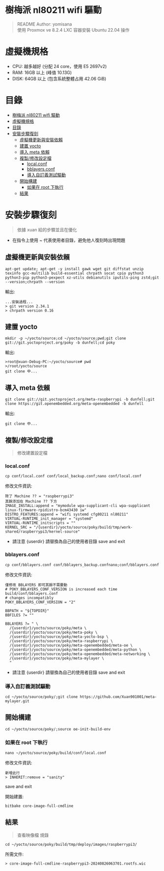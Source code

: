 # 樹梅派 nl80211 wifi 驅動
> README Author: yomisana  
> 使用 Proxmox ve 8.2.4 LXC 容器安裝 Ubuntu 22.04 操作

# 虛擬機規格
- CPU: 越多越好 (分配 24 core，使用 E5 2697v2)
- RAM: 16GB 以上 (峰值 10.13G)
- DISK: 64GB 以上 (包含系統整體占用 42.06 GiB)

# 目錄
- [樹梅派 nl80211 wifi 驅動](#樹梅派-nl80211-wifi-驅動)
- [虛擬機規格](#虛擬機規格)
- [目錄](#目錄)
- [安裝步驟復刻](#安裝步驟復刻)
  - [虛擬機更新與安裝依賴](#虛擬機更新與安裝依賴)
  - [建置 yocto](#建置-yocto)
  - [導入 meta 依賴](#導入-meta-依賴)
  - [複製/修改設定檔](#複製修改設定檔)
    - [local.conf](#localconf)
    - [bblayers.conf](#bblayersconf)
    - [導入自訂義測試驅動](#導入自訂義測試驅動)
  - [開始構建](#開始構建)
    - [如果在 root 下執行](#如果在-root-下執行)
  - [結果](#結果)


# 安裝步驟復刻
> 依據 xuan 給的步驟並且在優化
- 在指令上使用 ~ 代表使用者目錄，避免他人復刻時出現問題
## 虛擬機更新與安裝依賴
```
apt-get update; apt-get -y install gawk wget git diffstat unzip texinfo gcc-multilib build-essential chrpath socat cpio python3 python3-pip python3-pexpect xz-utils debianutils iputils-ping zstd;git --version;chrpath --version
```
輸出:
```
...安裝過程...
> git version 2.34.1
> chrpath version 0.16
```

## 建置 yocto
```
mkdir -p ~/yocto/source;cd ~/yocto/source;pwd;git clone git://git.yoctoproject.org/poky -b dunfell;cd poky
```
輸出:
```
>root@xuan-Debug-PC:~/yocto/source# pwd
>/root/yocto/source
git clone 中...
```

## 導入 meta 依賴
```
git clone git://git.yoctoproject.org/meta-raspberrypi -b dunfell;git clone https://git.openembedded.org/meta-openembedded -b dunfell
```
輸出:
```
git clone 中...
```
## 複製/修改設定檔
> 修改建置設定檔
### local.conf
```
cp conf/local.conf conf/local_backup.conf;nano conf/local.conf
```
修改文件資訊:
```
除了 Machine ?? = "raspberrypi3"
其餘添加在 Machine ?? 下方
IMAGE_INSTALL:append = "mymodule wpa-supplicant-cli wpa-supplicant linux-firmware-rpidistro-bcm43430 iw"
DISTRO_FEATURES:append = "wifi systemd cfg80211 nl80211"
VIRTUAL-RUNTIME_init_manager = "systemd"
VIRTUAL-RUNTIME_initscripts = ""
KERNEL_SRC = "/{userdir}/yocto/source/poky/build/tmp/work-shared/raspberrypi3/kernel-source"
```
- 請注意 {userdir} 請替換為自己的使用者目錄
save and exit

### bblayers.conf
```
cp conf/bblayers.conf conf/bblayers_backup.confnano;conf/bblayers.conf
```
修改文件資訊:
```
僅修改 BBLAYERS 即可其餘不需要動
# POKY_BBLAYERS_CONF_VERSION is increased each time build/conf/bblayers.conf
# changes incompatibly
POKY_BBLAYERS_CONF_VERSION = "2"

BBPATH = "${TOPDIR}"
BBFILES ?= ""

BBLAYERS ?= " \
  /{userdir}/yocto/source/poky/meta \
  /{userdir}/yocto/source/poky/meta-poky \
  /{userdir}/yocto/source/poky/meta-yocto-bsp \
  /{userdir}/yocto/source/poky/meta-raspberrypi \
  /{userdir}/yocto/source/poky/meta-openembedded/meta-oe \
  /{userdir}/yocto/source/poky/meta-openembedded/meta-python \
  /{userdir}/yocto/source/poky/meta-openembedded/meta-networking \
  /{userdir}/yocto/source/poky/meta-mylayer \
  "
```
- 請注意 {userdir} 請替換為自己的使用者目錄
save and exit

### 導入自訂義測試驅動
```
cd ~/yocto/source/poky/;git clone https://github.com/Xuan901001/meta-mylayer.git
```

## 開始構建
```
cd ~/yocto/source/poky/;source oe-init-build-env
```

### 如果在 root 下執行
```
nano ~/yocto/source/poky/build/conf/local.conf
```
修改文件資訊:
```
新增此行
> INHERIT:remove = "sanity"
```
save and exit

開始建置:
```
bitbake core-image-full-cmdline
```

## 結果
> 查看映像檔 燒錄
```
cd ~/yocto/source/poky/build/tmp/deploy/images/raspberrypi3/
```
所需文件:
```
> core-image-full-cmdline-raspberrypi3-20240826063701.rootfs.wic
```